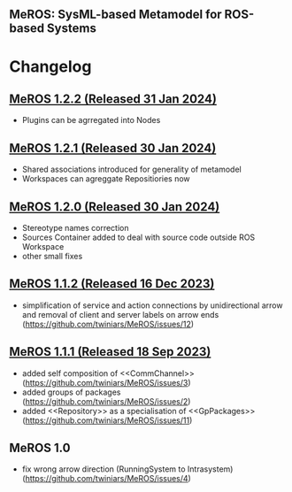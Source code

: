 ## MeROS: SysML-based Metamodel for ROS-based Systems 

# Changelog

## [MeROS 1.2.2 (Released 31 Jan 2024)](https://github.com/twiniars/MeROS/releases/tag/1.2.2)
*  Plugins can be agrregated into Nodes

## [MeROS 1.2.1 (Released 30 Jan 2024)](https://github.com/twiniars/MeROS/releases/tag/1.2.1)
*  Shared associations introduced for generality of metamodel
*  Workspaces can agreggate Repositiories now

## [MeROS 1.2.0 (Released 30 Jan 2024)](https://github.com/twiniars/MeROS/releases/tag/1.2.0)
*  Stereotype names correction
*  Sources Container added to deal with source code outside ROS Workspace
*  other small fixes

## [MeROS 1.1.2 (Released 16 Dec 2023)](https://github.com/twiniars/MeROS/releases/tag/1.1.2)
*  simplification of service and action connections by unidirectional arrow and removal of client and server labels on arrow ends (https://github.com/twiniars/MeROS/issues/12)

## [MeROS 1.1.1 (Released 18 Sep 2023)](https://github.com/twiniars/MeROS/releases/tag/1.1.1)
* added self composition of \<\<CommChannel\>\> (https://github.com/twiniars/MeROS/issues/3)
* added groups of packages (https://github.com/twiniars/MeROS/issues/2)
* added \<\<Repository\>\> as a specialisation of \<\<GpPackages\>\> (https://github.com/twiniars/MeROS/issues/11)

## MeROS 1.0
* fix wrong arrow direction (RunningSystem to Intrasystem) (https://github.com/twiniars/MeROS/issues/4)




